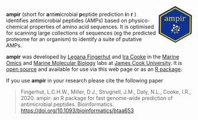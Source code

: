 <img src="ampir_hex.png" width="90" align="right" height="100" />

**ampir** (short for **a**nti**m**icrobial **p**eptide prediction
**i**n **r** ) identifies antimicrobial peptides (AMPs) based on physico-chemical properties of amino acid sequences. It is optimised for scanning large collections of sequences (eg the predicted proteome for an organism) to identify a suite of putative AMPs.

**ampir** was developed by [Legana Fingerhut](https://twitter.com/leganafingerhut) and [Ira Cooke](https://twitter.com/iracooke) in the [Marine Omics](https://www.marine-omics.net/) and [Marine Molecular Biology](https://www.marine-molecular-biology.group/) labs at [James Cook University](https://www.jcu.edu.au/ctbmb).  It is [open source](https://github.com/legana/ampir) and available for use via this web page or as an [R package](https://cran.r-project.org/web/packages/ampir/index.html).

If you use **ampir** in your research please cite the following paper

> Fingerhut, L.C.H.W., Miller, D.J., Strugnell, J.M., Daly, N.L., Cooke, I.R., 2020. ampir: an R package for fast 
> genome-wide prediction of antimicrobial peptides. Bioinformatics. https://doi.org/10.1093/bioinformatics/btaa653


